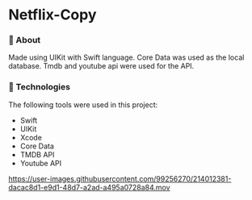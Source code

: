 # Netflix-Copy


###  **🎯 About**

> 

Made using UIKit with Swift language. Core Data was used as the local database. Tmdb and youtube api were used for the API.

### **🚀 Technologies**

> 


The following tools were used in this project:

- Swift 
- UIKit 
- Xcode 
- Core Data 
- TMDB API 
- Youtube API

https://user-images.githubusercontent.com/99256270/214012381-dacac8d1-e9d1-48d7-a2ad-a495a0728a84.mov
